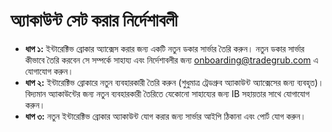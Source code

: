 # **অ্যাকাউন্ট সেট করার নির্দেশাবলী**
- **ধাপ ১:** ইন্টারেক্টিভ ব্রোকার অ্যাক্সেস করার জন্য একটি নতুন ডকার সার্ভার তৈরি করুন। নতুন ডকার সার্ভার কীভাবে তৈরি করবেন সে সম্পর্কে সাহায্য এবং নির্দেশাবলীর জন্য onboarding@tradegrub.com এ যোগাযোগ করুন।
- **ধাপ ২:** ইন্টারেক্টিভ ব্রোকারে নতুন ব্যবহারকারী তৈরি করুন (শুধুমাত্র ট্রেডগ্রুব অ্যাকাউন্ট অ্যাক্সেসের জন্য ব্যবহৃত)। বিদ্যমান অ্যাকাউন্টের জন্য নতুন ব্যবহারকারী তৈরিতে যেকোনো সাহায্যের জন্য IB সহায়তার সাথে যোগাযোগ করুন।
- **ধাপ ৩:** নতুন ইন্টারেক্টিভ ব্রোকার অ্যাকাউন্ট যোগ করার জন্য সার্ভার আইপি ঠিকানা এবং পোর্ট যোগ করুন।
